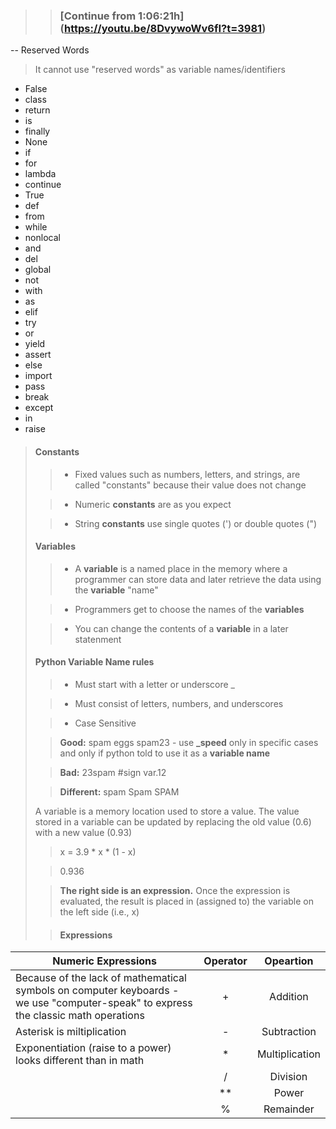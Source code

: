 >> ### [Continue from 1:06:21h] (https://youtu.be/8DvywoWv6fI?t=3981)


--  Reserved Words

> It cannot use "reserved words" as variable names/identifiers

* False
* class
* return
* is 
* finally
* None
* if
* for
* lambda
* continue
* True
* def
* from
* while
* nonlocal
* and
* del
* global
* not
* with
* as 
* elif
* try
* or
* yield
* assert
* else
* import
* pass
* break
* except
* in
* raise

> ####  Constants
>> - Fixed values such as numbers, letters, and strings, are called "constants" because their value does not change
>
>> - Numeric **constants** are as you expect
>
>> - String **constants** use single quotes (') or double quotes (")
>
> ####  Variables
>> - A **variable** is a named place in the memory where a programmer can store data and later retrieve the data using the **variable** "name"
>
>> - Programmers get to choose the names of the **variables**
>
>> - You can change the contents of a **variable** in a later statenment
>
> #### Python Variable Name rules
>
>> - Must start with a letter or underscore _
>
>> - Must consist of letters, numbers, and underscores
>
>> - Case Sensitive
>
>> **Good:** spam eggs spam23 - use **_speed** only in specific cases and only if python told to use it as a **variable name**
>
>> **Bad:** 23spam #sign var.12
>
>> **Different:** spam Spam SPAM
>
> A variable is a memory location used to store a value. The value stored in a variable can be updated by replacing the old value (0.6) with a new value (0.93)
>
>> x = 3.9 * x * (1 - x)
>
>> 0.936
>
>> **The right side is an expression.** Once the expression is evaluated, the result is placed in (assigned to) the variable on the left side (i.e., x)
>
>> #### Expressions

| Numeric Expressions | Operator | Opeartion |
| ------------------- | :--------:  | :---------: |
| Because of the lack of mathematical symbols on computer keyboards - we use "computer-speak" to express the classic math operations | + | Addition |
| Asterisk is miltiplication | - | Subtraction |
| Exponentiation (raise to a power) looks different than in math | * | Multiplication |
|   | / | Division |
|   | ** | Power |
|   | % | Remainder |
























